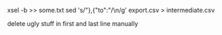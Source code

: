 xsel -b >> some.txt
sed 's/"},{"to":"/\n/g' export.csv > intermediate.csv

delete ugly stuff in first and last line manually
